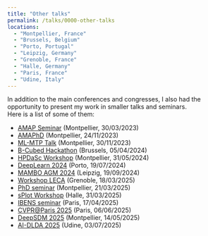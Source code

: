 ```yaml
---
title: "Other talks"
permalink: /talks/0000-other-talks
locations:
  - "Montpellier, France"
  - "Brussels, Belgium"
  - "Porto, Portugal"
  - "Leipzig, Germany"
  - "Grenoble, France"
  - "Halle, Germany"
  - "Paris, France"
  - "Udine, Italy"
---
```


In addition to the main conferences and congresses, I also had the opportunity to present my work in smaller talks and seminars.  
Here is a list of some of them:
- [AMAP Seminar](https://amap.cirad.fr/en/agenda.php) (Montpellier, 30/03/2023)
- [AMAPhD](https://amap.cirad.fr/en/amaphd.php) (Montpellier, 24/11/2023) 
- [ML-MTP Talk](https://groupes.renater.fr/wiki/ml-mtp/index) (Montpellier, 30/11/2023)
- [B-Cubed Hackathon](https://b-cubed.eu/b-cubed-hackathon) (Brussels, 05/04/2024)
- [HPDaSc Workshop](https://team.inria.fr/zenith/hpdasc-workshop-on-data-driven-science/) (Montpellier, 31/05/2024)
- [DeepLearn 2024](https://deeplearn.irdta.eu/2024/) (Porto, 19/07/2024)
- [MAMBO AGM 2024](https://www.mambo-project.eu/events) (Leipzig, 19/09/2024)
- [Workshop LECA](https://leca.osug.fr/-Seminaires-293-) (Grenoble, 18/03/2025)
- [PhD seminar](https://phd-seminars-sam.inria.fr/) (Montpellier, 21/03/2025)
- [sPlot Workshop](https://idiv-biodiversity.de/en/splot/default-a0c59927df.html) (Halle, 31/03/2025)
- [IBENS seminar](https://www.ibens.bio.ens.psl.eu/spip.php?article172&lang=en) (Paris, 17/04/2025)
- [CVPR@Paris 2025](https://cvprinparis.github.io/CVPR2025InParis/) (Paris, 06/06/2025)
- [DeepSDM 2025](https://plantnet.org/deepsdm-2025/) (Montpellier, 14/05/2025)
- [AI-DLDA 2025](https://www.aidlda.it/) (Udine, 03/07/2025)
